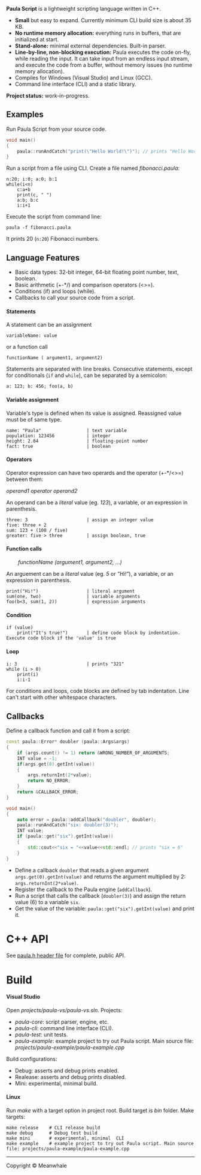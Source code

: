 **Paula Script** is a lightweight scripting language written in C++.
 - **Small** but easy to expand. Currently minimum CLI build size is about 35 KB.
 - **No runtime memory allocation:** everything runs in buffers, that are initialized at start.
 - **Stand-alone:** minimal external dependencies. Built-in parser.
 - **Line-by-line, non-blocking execution:** Paula executes the code on-fly, while reading the input.
   It can take input from an endless input stream, and execute the code from a buffer, without memory issues (no runtime memory allocation).
 - Compiles for Windows (Visual Studio) and Linux (GCC).
 - Command line interface (CLI) and a static library.

**Project status:** work-in-progress. 

## Examples

Run Paula Script from your source code. 
```cpp
void main()
{
	paula::runAndCatch("print(\"Hello World!\")"); // prints "Hello World!"
}
```
Run a script from a file using CLI. Create a file named _fibonacci.paula_:
```
n:20; i:0; a:0; b:1
while(i<n)
	c:a+b
	print(c, " ")
	a:b; b:c
	i:i+1
```
Execute the script from command line:
```
paula -f fibonacci.paula
```
It prints 20 (``n:20``) Fibonacci numbers.


## Language Features

 - Basic data types: 32-bit integer, 64-bit floating point number, text, boolean.
 - Basic arithmetic (+-*/) and comparison operators (<>=).
 - Conditions (if) and loops (while).
 - Callbacks to call your source code from a script.

#### Statements

A statement can be an assignment
```
variableName: value
```
or a function call
```
functionName ( argument1, argument2)
```

Statements are separated with line breaks. Consecutive statements, except for conditionals (``if`` and ``while``), can be separated by a semicolon:
```
a: 123; b: 456; foo(a, b)
```

#### Variable assignment

Variable's type is defined when its value is assigned. Reassigned value must be of same type.
```
name: "Paula"                 | text variable
population: 123456            | integer
height: 2.04                  | floating-point number
fact: true                    | boolean
```

#### Operators

Operator expression can have two operards and the operator (+-*/<>=) between them:<p>
_operand1 operator operand2_<p>
An operand can be a _literal_ value (eg. _123_), a variable, or an expression in parenthesis.
```
three: 3                      | assign an integer value
five: three + 2
sum: 123 + (100 / five)
greater: five > three         | assign boolean, true
```

#### Function calls

&nbsp;&nbsp;&nbsp;&nbsp;&nbsp;&nbsp;&nbsp;&nbsp;_functionName (argument1, argument2, ...)_<p>
An arguement can be a _literal_ value (eg. _5_ or _"Hi!"_), a variable, or an expression in parenthesis.
```
print("Hi!")                  | literal argument
sum(one, two)                 | variable arguments
foo(b<3, sum(1, 2))           | expression arguments
```

#### Condition

```
if (value)
    print("It's true!")       | define code block by indentation. Execute code block if the 'value' is true
```

#### Loop

```
i: 3                          | prints "321"
while (i > 0)
    print(i)
    i:i-1
```
For conditions and loops, code blocks are defined by tab indentation.
Line can't start with other whitespace characters.

## Callbacks

Define a callback function and call it from a script:
```cpp
const paula::Error* doubler (paula::Args&args)
{
	if (args.count() != 1) return &WRONG_NUMBER_OF_ARGUMENTS;
	INT value = -1;
	if(args.get(0).getInt(value))
	{
		args.returnInt(2*value);
		return NO_ERROR;
	}
	return &CALLBACK_ERROR;
}

void main()
{
	auto error = paula::addCallback("doubler", doubler);
	paula::runAndCatch("six: doubler(3)");
	INT value;
	if (paula::get("six").getInt(value))
	{
		std::cout<<"six = "<<value<<std::endl; // prints "six = 6"
	}
}
```
 - Define a callback ``doubler`` that reads a given argument ``args.get(0).getInt(value)`` and returns the argument multiplied by 2: ``args.returnInt(2*value)``.
 - Register the callback to the Paula engine (``addCallback``).
 - Run a script that calls the callback (``doubler(3)``) and assign the return value (6) to a variable ``six``.
 - Get the value of the variable: ``paula::get("six").getInt(value)`` and print it.

# C++ API

See <a href="https://github.com/Meanwhale/paula-script/blob/main/src/paula.h">paula.h header file</a> for complete, public API.

<!--
Global functions in ``paula`` namespace:
```cpp
const Error * run(const char*);      // run a script and return error (NO_ERROR if everything's OK)
const Error * run(IInputStream&);    // run a script from a stream (see stream.h)
void runAndCatch(const char*);       // run script and print error if any
void runAndCatch(IInputStream&);
Var get(const char * varName);       // get a variable that is assigned in the script. See about Var below.
const Error * addCallback(const char* name, const Error* (*_action)(Args&)); // register a callback to call from a script
```
``Var`` class is basically a pointer (int*) to a Paula variable or empty data by default.
Getters assign the variable's value to reference argument.
They return true of the variable is found, or false if not.
```cpp
bool getInt(INT& out) const;
bool getDouble(DOUBLE& out) const;
bool getBool(bool& out) const;
bool getOp(char& out) const;
bool getChars(char*&out) const;
```
For example:
```cpp
paula::runAndCatch("six: 6");
INT value;
Var v = paula::get("six");
if (v.getInt(value)) std::cout<<"six = "<<value<<std::endl;
else std::cout<<"variable not found..."<<std::endl;
```
-->

# Build

#### Visual Studio

Open _projects/paula-vs/paula-vs.sln_. Projects:

- _paula-core_: script parser, engine, etc.
- _paula-cli_: command line interface (CLI).
- _paula-test_: unit tests.
- _paula-example_: example project to try out Paula script. Main source file: _projects/paula-example/paula-example.cpp_

Build configurations:

- Debug: asserts and debug prints enabled.
- Realease: asserts and debug prints disabled.
- Mini: experimental, minimal build.

#### Linux

Run _make_ with a target option in project root. Build target is _bin_ folder. Make targets:
```
make release    # CLI release build
make debug      # Debug test build
make mini       # experimental, minimal  CLI
make example    # example project to try out Paula script. Main source file: projects/paula-example/paula-example.cpp
```

<hr>
Copyright © Meanwhale

